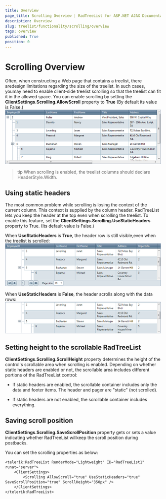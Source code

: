```yaml
---
title: Overview
page_title: Scrolling Overview | RadTreeList for ASP.NET AJAX Documentation
description: Overview
slug: treelist/functionality/scrolling/overview
tags: overview
published: True
position: 0
---
```


# Scrolling Overview



Often, when constructing a Web page that contains a treelist, there aredesign limitations regarding the size of the treelist. In such cases, youmay need to enable client-side treelist scrolling so that the treelist can fit it in the allowed space. You can enable scrolling by setting the **ClientSettings.Scrolling.AllowScroll** property to **True** (By default its value is False.)
![Scrolling enabled](images/treelist_scrolling1.png)

>tip When scrolling is enabled, the treelist columns should declare HeaderStyle.Width.
>


## Using static headers

The most common problem while scrolling is losing the context of the current column. This context is supplied by the column header. RadTreeList lets you keep the header at the top even when scrolling the treelist. To enable this feature, set the **ClientSettings.Scrolling.UseStaticHeaders** property to True. (Its default value is False.)

When **UseStaticHeaders** is **True**, the header row is still visible,even when the treelist is scrolled:![Scrolling with static headers](images/treelist_scrolling2.png)

When **UseStaticHeaders** is **False**, the header scrolls along with the data rows:![Scrolling without static headers](images/treelist_scrolling3.png)

## Setting height to the scrollable RadTreeList

**ClientSettings.Scrolling.ScrollHeight** property determines the height of the control's scrollable area when scrolling is enabled. Depending on whether static headers are enabled or not, the scrollable area includes different portions of the RadTreeList control:

* If static headers are enabled, the scrollable container includes only the data and footer items. The header and pager are "static" (not scrolled).

* If static headers are not enabled, the scrollable container includes everything.

## Saving scroll position

**ClientSettings.Scrolling.SaveScrollPosition** property gets or sets a value indicating whether RadTreeList willkeep the scroll position during postbacks.

You can set the scrolling properties as below:

````ASPNET
<telerik:RadTreeList RenderMode="Lightweight" ID="RadTreeList1" runat="server">
	<ClientSettings>
		<Scrolling AllowScroll="true" UseStaticHeaders="true" SaveScrollPosition="true" ScrollHeight="350px" />
	</ClientSettings>
</telerik:RadTreeList>
````


